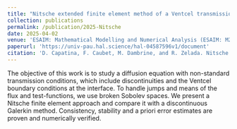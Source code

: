 ```yaml
---
title: "Nitsche extended finite element method of a Ventcel transmission problem with discontinuities at the interface"
collection: publications
permalink: /publication/2025-Nitsche
date: 2025-04-02
venue: 'ESAIM: Mathematical Modelling and Numerical Analysis (ESAIM: M2AN)'
paperurl: 'https://univ-pau.hal.science/hal-04587596v1/document'
citation: 'D. Capatina, F. Caubet, M. Dambrine, and R. Zelada. Nitsche extended finite element methodof a Ventcel transmission problem with discontinuities at the interface. ESAIM Math. Model. Numer. Anal., 59(2):999–1021, 2025.'
---
```


The objective of this work is to study a diffusion equation with non-standard transmission conditions, which include discontinuities and the Ventcel boundary conditions at the interface. To handle jumps and means of the flux and test-functions, we use broken Sobolev spaces. We present a Nitsche
finite element approach and compare it with a discontinuous Galerkin method. Consistency, stability and a priori error estimates are proven and numerically verified.